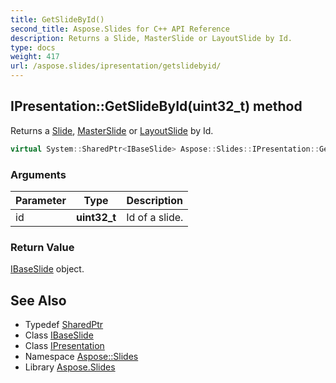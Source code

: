 ```yaml
---
title: GetSlideById()
second_title: Aspose.Slides for C++ API Reference
description: Returns a Slide, MasterSlide or LayoutSlide by Id.
type: docs
weight: 417
url: /aspose.slides/ipresentation/getslidebyid/
---
```

## IPresentation::GetSlideById(uint32_t) method


Returns a [Slide](../../slide/), [MasterSlide](../../masterslide/) or [LayoutSlide](../../layoutslide/) by Id.

```cpp
virtual System::SharedPtr<IBaseSlide> Aspose::Slides::IPresentation::GetSlideById(uint32_t id)=0
```


### Arguments

| Parameter | Type | Description |
| --- | --- | --- |
| id | **uint32_t** | Id of a slide. |

### Return Value

[IBaseSlide](../../ibaseslide/) object.

## See Also

* Typedef [SharedPtr](../../../system/sharedptr/)
* Class [IBaseSlide](../../ibaseslide/)
* Class [IPresentation](../)
* Namespace [Aspose::Slides](../../)
* Library [Aspose.Slides](../../../)